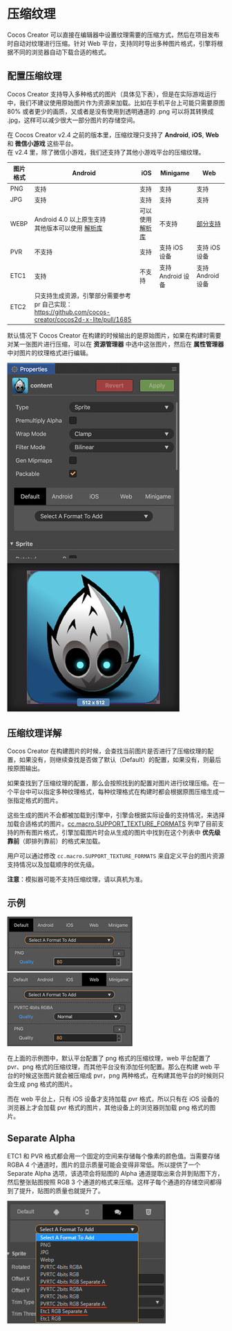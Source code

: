 # 压缩纹理

Cocos Creator 可以直接在编辑器中设置纹理需要的压缩方式，然后在项目发布时自动对纹理进行压缩。针对 Web 平台，支持同时导出多种图片格式，引擎将根据不同的浏览器自动下载合适的格式。

## 配置压缩纹理

Cocos Creator 支持导入多种格式的图片（具体见下表），但是在实际游戏运行中，我们不建议使用原始图片作为资源来加载。比如在手机平台上可能只需要原图 80% 或者更少的画质，又或者是没有使用到透明通道的 .png 可以将其转换成 .jpg，这样可以减少很大一部分图片的存储空间。

在 Cocos Creator v2.4 之前的版本里，压缩纹理只支持了 **Android**, **iOS**, **Web** 和 **微信小游戏** 这些平台。  
在 v2.4 里，除了微信小游戏，我们还支持了其他小游戏平台的压缩纹理。

图片格式 | Android | iOS | Minigame | Web
------------ | ------------- | --------- | -------- | --------
PNG | 支持 | 支持 | 支持 | 支持
JPG | 支持 | 支持 | 支持 | 支持
WEBP | Android 4.0 以上原生支持<br>其他版本可以使用 [解析库](https://github.com/alexey-pelykh/webp-android-backport) | 可以使用 [解析库](https://github.com/carsonmcdonald/WebP-iOS-example) | 不支持 | [部分支持](https://caniuse.com/#feat=webp)
PVR | 不支持 | 支持 | 支持 iOS 设备 | 支持 iOS 设备
ETC1 | 支持 | 不支持 | 支持 Android 设备 | 支持 Android 设备
ETC2 | 只支持生成资源，引擎部分需要参考 pr 自己实现：<https://github.com/cocos-creator/cocos2d-x-lite/pull/1685>

默认情况下 Cocos Creator 在构建的时候输出的是原始图片，如果在构建时需要对某一张图片进行压缩，可以在 **资源管理器** 中选中这张图片，然后在 **属性管理器** 中对图片的纹理格式进行编辑。

![compress-texture](compress-texture/compress-texture.png)

## 压缩纹理详解

Cocos Creator 在构建图片的时候，会查找当前图片是否进行了压缩纹理的配置，如果没有，则继续查找是否做了默认（Default）的配置，如果没有，则最后按原图输出。

如果查找到了压缩纹理的配置，那么会按照找到的配置对图片进行纹理压缩。在一个平台中可以指定多种纹理格式，每种纹理格式在构建时都会根据原图压缩生成一张指定格式的图片。

这些生成的图片不会都被加载到引擎中，引擎会根据实际设备的支持情况，来选择加载合适格式的图片。[cc.macro.SUPPORT_TEXTURE_FORMATS](../../../api/zh/classes/macro.html#supporttextureformats) 列举了目前支持的所有图片格式，引擎加载图片时会从生成的图片中找到在这个列表中 **优先级靠前**（即排列靠前）的格式来加载。

用户可以通过修改 `cc.macro.SUPPORT_TEXTURE_FORMATS` 来自定义平台的图片资源支持情况以及加载顺序的优先级。

**注意**：模拟器可能不支持压缩纹理，请以真机为准。

## 示例

![1](compress-texture/1.png)
![2](compress-texture/2.png)

在上面的示例图中，默认平台配置了 png 格式的压缩纹理，web 平台配置了 pvr、png 格式的压缩纹理，而其他平台没有添加任何配置。那么在构建 web 平台的时候这张图片就会被压缩成 pvr，png 两种格式，在构建其他平台的时候则只会生成 png 格式的图片。

而在 web 平台上，只有 iOS 设备才支持加载 pvr 格式，所以只有在 iOS 设备的浏览器上才会加载 pvr 格式的图片，其他设备上的浏览器则加载 png 格式的图片。

## Separate Alpha

ETC1 和 PVR 格式都会用一个固定的空间来存储每个像素的颜色值。当需要存储 RGBA 4 个通道时，图片的显示质量可能会变得非常低。所以提供了一个 Separate Alpha 选项，该选项会将贴图的 Alpha 通道提取出来合并到贴图下方，然后整张贴图按照 RGB 3 个通道的格式来压缩。这样子每个通道的存储空间都得到了提升，贴图的质量也就提升了。

![](compress-texture/separate_alpha.png)
